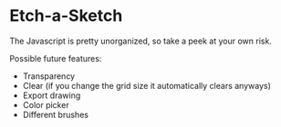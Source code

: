 # Etch-a-Sketch

The Javascript is pretty unorganized, so take a peek at your own risk.

Possible future features:
  - Transparency
  - Clear (if you change the grid size it automatically clears anyways)
  - Export drawing
  - Color picker
  - Different brushes

